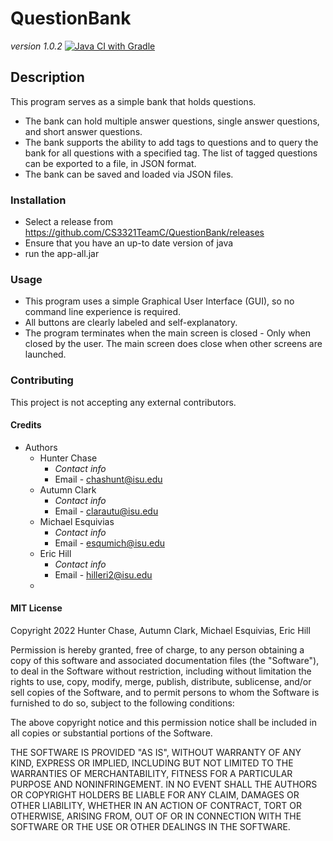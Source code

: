 # QuestionBank
*version 1.0.2*
[![Java CI with Gradle](https://github.com/CS3321TeamC/QuestionBank/actions/workflows/gradle.yml/badge.svg)](https://github.com/CS3321TeamC/QuestionBank/actions/workflows/gradle.yml)

## Description
This program serves as a simple bank that holds questions.
- The bank can hold multiple answer questions, single answer questions, and short answer questions.
- The bank supports the ability to add tags to questions and to query the bank for all questions with a specified tag. The list of tagged questions can be exported to a file, in JSON format.
- The bank can be saved and loaded via JSON files.

### Installation
- Select a release from https://github.com/CS3321TeamC/QuestionBank/releases
- Ensure that you have an up-to date version of java
- run the app-all.jar


### Usage
- This program uses a simple Graphical User Interface (GUI), so no command line experience is required.
- All buttons are clearly labeled and self-explanatory.
- The program terminates when the main screen is closed - Only when closed by the user. The main screen does close when other screens are launched.


### Contributing
This project is not accepting any external contributors.


#### Credits
- Authors
  - Hunter Chase
    - *Contact info*
    - Email - chashunt@isu.edu
  - Autumn Clark
    - *Contact info*
    - Email - clarautu@isu.edu
  - Michael Esquivias
    - *Contact info*
    - Email - esqumich@isu.edu
  - Eric Hill
    - *Contact info*
    - Email - hilleri2@isu.edu
  -


#### MIT License

Copyright 2022 Hunter Chase, Autumn Clark, Michael Esquivias, Eric Hill

Permission is hereby granted, free of charge, to any person obtaining a copy of this software and associated documentation files (the "Software"), to deal in the Software without restriction, including without limitation the rights to use, copy, modify, merge, publish, distribute, sublicense, and/or sell copies of the Software, and to permit persons to whom the Software is furnished to do so, subject to the following conditions:

The above copyright notice and this permission notice shall be included in all copies or substantial portions of the Software.

THE SOFTWARE IS PROVIDED "AS IS", WITHOUT WARRANTY OF ANY KIND, EXPRESS OR IMPLIED, INCLUDING BUT NOT LIMITED TO THE WARRANTIES OF MERCHANTABILITY, FITNESS FOR A PARTICULAR PURPOSE AND NONINFRINGEMENT. IN NO EVENT SHALL THE AUTHORS OR COPYRIGHT HOLDERS BE LIABLE FOR ANY CLAIM, DAMAGES OR OTHER LIABILITY, WHETHER IN AN ACTION OF CONTRACT, TORT OR OTHERWISE, ARISING FROM, OUT OF OR IN CONNECTION WITH THE SOFTWARE OR THE USE OR OTHER DEALINGS IN THE SOFTWARE.
